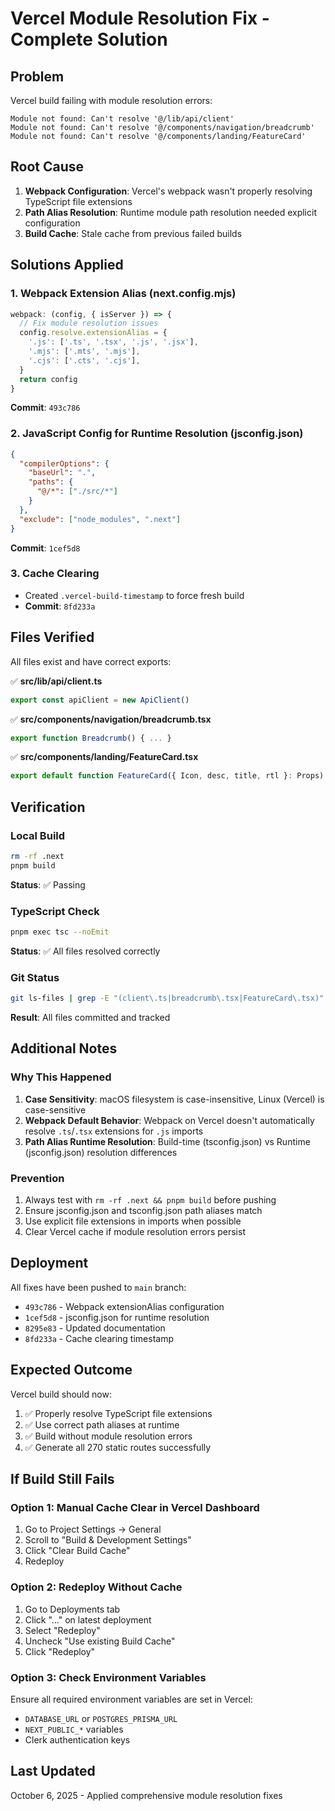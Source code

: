# Vercel Module Resolution Fix - Complete Solution

## Problem

Vercel build failing with module resolution errors:
```
Module not found: Can't resolve '@/lib/api/client'
Module not found: Can't resolve '@/components/navigation/breadcrumb'
Module not found: Can't resolve '@/components/landing/FeatureCard'
```

## Root Cause

1. **Webpack Configuration**: Vercel's webpack wasn't properly resolving TypeScript file extensions
2. **Path Alias Resolution**: Runtime module path resolution needed explicit configuration
3. **Build Cache**: Stale cache from previous failed builds

## Solutions Applied

### 1. Webpack Extension Alias (next.config.mjs)

```javascript
webpack: (config, { isServer }) => {
  // Fix module resolution issues
  config.resolve.extensionAlias = {
    '.js': ['.ts', '.tsx', '.js', '.jsx'],
    '.mjs': ['.mts', '.mjs'],
    '.cjs': ['.cts', '.cjs'],
  }
  return config
}
```

**Commit**: `493c786`

### 2. JavaScript Config for Runtime Resolution (jsconfig.json)

```json
{
  "compilerOptions": {
    "baseUrl": ".",
    "paths": {
      "@/*": ["./src/*"]
    }
  },
  "exclude": ["node_modules", ".next"]
}
```

**Commit**: `1cef5d8`

### 3. Cache Clearing

- Created `.vercel-build-timestamp` to force fresh build
- **Commit**: `8fd233a`

## Files Verified

All files exist and have correct exports:

✅ **src/lib/api/client.ts**
```typescript
export const apiClient = new ApiClient()
```

✅ **src/components/navigation/breadcrumb.tsx**
```typescript
export function Breadcrumb() { ... }
```

✅ **src/components/landing/FeatureCard.tsx**
```typescript
export default function FeatureCard({ Icon, desc, title, rtl }: Props) { ... }
```

## Verification

### Local Build
```bash
rm -rf .next
pnpm build
```
**Status**: ✅ Passing

### TypeScript Check
```bash
pnpm exec tsc --noEmit
```
**Status**: ✅ All files resolved correctly

### Git Status
```bash
git ls-files | grep -E "(client\.ts|breadcrumb\.tsx|FeatureCard\.tsx)"
```
**Result**: All files committed and tracked

## Additional Notes

### Why This Happened

1. **Case Sensitivity**: macOS filesystem is case-insensitive, Linux (Vercel) is case-sensitive
2. **Webpack Default Behavior**: Webpack on Vercel doesn't automatically resolve `.ts`/`.tsx` extensions for `.js` imports
3. **Path Alias Runtime Resolution**: Build-time (tsconfig.json) vs Runtime (jsconfig.json) resolution differences

### Prevention

1. Always test with `rm -rf .next && pnpm build` before pushing
2. Ensure jsconfig.json and tsconfig.json path aliases match
3. Use explicit file extensions in imports when possible
4. Clear Vercel cache if module resolution errors persist

## Deployment

All fixes have been pushed to `main` branch:
- `493c786` - Webpack extensionAlias configuration
- `1cef5d8` - jsconfig.json for runtime resolution
- `8295e83` - Updated documentation
- `8fd233a` - Cache clearing timestamp

## Expected Outcome

Vercel build should now:
1. ✅ Properly resolve TypeScript file extensions
2. ✅ Use correct path aliases at runtime
3. ✅ Build without module resolution errors
4. ✅ Generate all 270 static routes successfully

## If Build Still Fails

### Option 1: Manual Cache Clear in Vercel Dashboard
1. Go to Project Settings → General
2. Scroll to "Build & Development Settings"
3. Click "Clear Build Cache"
4. Redeploy

### Option 2: Redeploy Without Cache
1. Go to Deployments tab
2. Click "..." on latest deployment
3. Select "Redeploy"
4. Uncheck "Use existing Build Cache"
5. Click "Redeploy"

### Option 3: Check Environment Variables
Ensure all required environment variables are set in Vercel:
- `DATABASE_URL` or `POSTGRES_PRISMA_URL`
- `NEXT_PUBLIC_*` variables
- Clerk authentication keys

## Last Updated

October 6, 2025 - Applied comprehensive module resolution fixes
